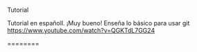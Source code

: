 Tutorial

Tutorial en españoll. ¡Muy bueno! Enseña lo básico para usar git
https://www.youtube.com/watch?v=QGKTdL7GG24

========
